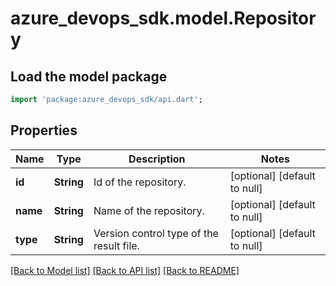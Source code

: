 # azure_devops_sdk.model.Repository

## Load the model package
```dart
import 'package:azure_devops_sdk/api.dart';
```

## Properties
Name | Type | Description | Notes
------------ | ------------- | ------------- | -------------
**id** | **String** | Id of the repository. | [optional] [default to null]
**name** | **String** | Name of the repository. | [optional] [default to null]
**type** | **String** | Version control type of the result file. | [optional] [default to null]

[[Back to Model list]](../README.md#documentation-for-models) [[Back to API list]](../README.md#documentation-for-api-endpoints) [[Back to README]](../README.md)


